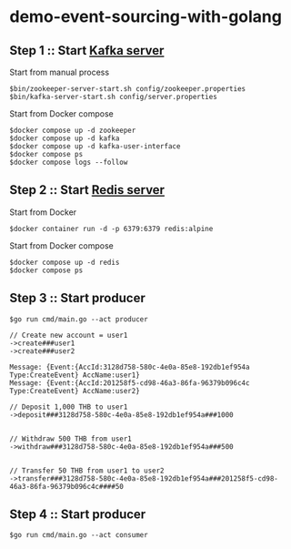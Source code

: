 # demo-event-sourcing-with-golang

## Step 1 :: Start [Kafka server](https://kafka.apache.org/quickstart)

Start from manual process
```
$bin/zookeeper-server-start.sh config/zookeeper.properties
$bin/kafka-server-start.sh config/server.properties
```

Start from Docker compose
```
$docker compose up -d zookeeper
$docker compose up -d kafka
$docker compose up -d kafka-user-interface
$docker compose ps
$docker compose logs --follow
```


## Step 2 :: Start [Redis server](https://redis.io/download)

Start from Docker
```
$docker container run -d -p 6379:6379 redis:alpine
```

Start from Docker compose
```
$docker compose up -d redis
$docker compose ps
```

## Step 3 :: Start producer
```
$go run cmd/main.go --act producer

// Create new account = user1
->create###user1
->create###user2

Message: {Event:{AccId:3128d758-580c-4e0a-85e8-192db1ef954a Type:CreateEvent} AccName:user1}
Message: {Event:{AccId:201258f5-cd98-46a3-86fa-96379b096c4c Type:CreateEvent} AccName:user2}

// Deposit 1,000 THB to user1
->deposit###3128d758-580c-4e0a-85e8-192db1ef954a###1000


// Withdraw 500 THB from user1
->withdraw###3128d758-580c-4e0a-85e8-192db1ef954a###500


// Transfer 50 THB from user1 to user2
->transfer###3128d758-580c-4e0a-85e8-192db1ef954a###201258f5-cd98-46a3-86fa-96379b096c4c####50
```

## Step 4 :: Start producer
```
$go run cmd/main.go --act consumer

```
